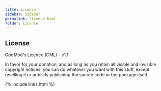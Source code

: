 ```yaml
---
title: License
sidebar: sidebar
permalink: license.html
folder: license
---
```


## License

GodMod's Licence (GML) - v1.1

In favor for your donation, and as long as you retain all visible and invisible copyright notices, you can do whatever you want with this stuff, except reselling it or publicly publishing the source code or the package itself.

{% include links.html %}
